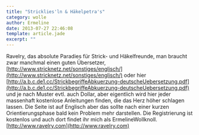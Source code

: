 ```yaml
---
title: "Stricklies'ln & Häkelpetra's"
category: wolle
author: Ermeline
date: 2013-07-27 22:46:08
template: article.jade
excerpt: ""
---
```


Ravelry, das absolute Paradies für Strick- und Häkelfreunde, man braucht zwar manchmal einen guten Übersetzer, [http://www.stricknetz.net/sonstiges/englisch/](http://www.stricknetz.net/sonstiges/englisch/) oder hier [http://a.b.c.de1.cc/StrickbegriffeAbkuerzung-deutscheUebersetzung.pdf](http://a.b.c.de1.cc/StrickbegriffeAbkuerzung-deutscheUebersetzung.pdf) und je nach Muster evtl. auch Dollar, aber eigentlich wird hier jeder massenhaft kostenlose Anleitungen finden, die das Herz höher schlagen lassen. Die Seite ist auf Englisch aber das sollte nach einer kurzen Orientierungsphase bald kein Problem mehr darstellen. Die Registrierung ist kostenlos und auch dort findet ihr mich als ErmelineWollknoll.
[http://www.ravelry.com](http://www.ravelry.com)
